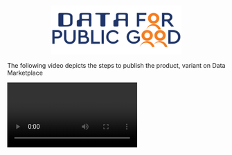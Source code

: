 <p align="center">
<img src="./cdpg.png" width="300">
</p>


The following video depicts the steps to publish the product, variant on Data Marketplace


<video src="https://youtu.be/P0HsnOmAPn8" controls="controls" style="max-width: 730px;">
</video>